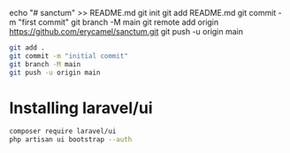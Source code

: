 echo "# sanctum" >> README.md
git init
git add README.md
git commit -m "first commit"
git branch -M main
git remote add origin https://github.com/erycamel/sanctum.git
git push -u origin main

```bash
git add .
git commit -m "initial commit"
git branch -M main
git push -u origin main
```

# Installing laravel/ui

```bash
composer require laravel/ui
php artisan ui bootstrap --auth
```
